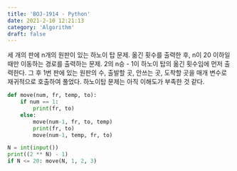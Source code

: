 ```yaml
---
title: 'BOJ-1914 - Python'
date: 2021-2-10 12:21:13
category: 'Algorithm'
draft: false
---
```

세 개의 판에 n개의 원판이 있는 하노이 탑 문제. 옮긴 횟수를 출력한 후, n이 20 이하일 때만 이동하는 경로를 출력하는 문제. 2의 n승 - 1이 하노이 탑의 옮긴 횟수임에 먼저 출력한다. 그 후 1번 판에 있는 원판의 수, 출발할 곳, 안쓰는 곳, 도착할 곳을 매개 변수로 재귀적으로 호출하여 풀었다. 하노이탑 문제는 아직 이해도가 부족한 것 같다.
```python
def move(num, fr, temp, to):
    if num == 1:
        print(fr, to)
    else:
        move(num-1, fr, to, temp)
        print(fr, to)
        move(num-1, temp, fr, to)

N = int(input())
print((2 ** N) - 1)
if N <= 20: move(N, 1, 2, 3)

```